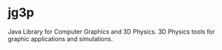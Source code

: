 # jg3p
Java Library for Computer Graphics and 3D Physics. 3D Physics tools for graphic applications and simulations.
